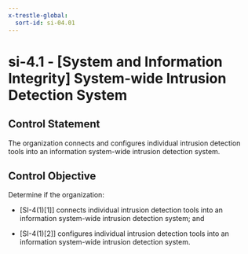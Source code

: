 ```yaml
---
x-trestle-global:
  sort-id: si-04.01
---
```


# si-4.1 - \[System and Information Integrity\] System-wide Intrusion Detection System

## Control Statement

The organization connects and configures individual intrusion detection tools into an information system-wide intrusion detection system.

## Control Objective

Determine if the organization:

- \[SI-4(1)[1]\] connects individual intrusion detection tools into an information system-wide intrusion detection system; and

- \[SI-4(1)[2]\] configures individual intrusion detection tools into an information system-wide intrusion detection system.
